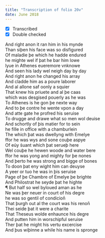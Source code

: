 ```yaml
---
title: "Transcription of folio 20v"
date: June 2018
---
```


- [X] Transcribed
- [X] Double checked

And right anon it ran him in his mynde  
Than siþen his face was so disfigured  
Of maladie þe which he hadde endured  
he mighte wel if þat he bar him lowe  
lyue in Athenes eueremore vnknowe  
And seen his lady wel neigh day by day  
And right anon he changed his array  
And cladde him as a poure laborer  
And al allone saf oonly a squier  
That knew his priuete and al þe caas  
which was desgised pouerly as he was  
To Athenes is he gon þe nexte way  
And to þe contre he wente vpon a day  
And atte gate he profred his seruise  
To drugge and drawe what so men wol deuise  
And schortly of þis matier for to sein  
he fille in office with a chamburlein  
The which þat was dwellyng with Emelye  
ffor he was wys and sone couþe aspye  
Of eủy s̉uant which þat serueþ here  
Wel couþe he hewen woode and water bere  
ffor he was yong and mighty for þe nones  
And þerto he was strong and bigge of bones  
To doon þat eny wight him can deuyse  
A yeer or tuo he was in þis seruise  
Page of þe Chambre of Emelye þe brighte  
And Philostrat he seyde þat he highte  
¶ But half so wel byloued aman as he  
Ne was þer neuer in court of his degre  
he was so gentil of condicion̄  
That þurgh out al the court was his renon̄  
Thei seide þat it were a charite  
That Theseus wolde enhaunce his degre  
And putten him in worschipful seruise  
Ther þat he might his vertu excercise  
And þus wiþinne a while his name is spronge  
